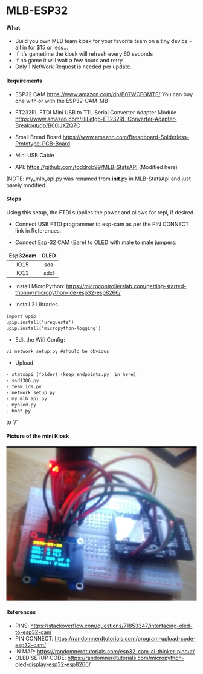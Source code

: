 # MLB-ESP32

#### What 
- Build you own MLB team kiosk  for your favorite team on a tiny device - all in for $15 or less...
- If it's gametime the kiosk will refresh every 60 seconds
- If no game it will wait a few hours and retry
- Only 1 NetWork Request is needed per update. 

#### Requirements

- ESP32 CAM
https://www.amazon.com/dp/B07WCFGMTF/
You can buy one with or with the ESP32-CAM-MB

- FT232RL FTDI Mini USB to TTL Serial Converter Adapter Module
https://www.amazon.com/HiLetgo-FT232RL-Converter-Adapter-Breakout/dp/B00IJXZQ7C

- Small Bread Board
https://www.amazon.com/Breadboard-Solderless-Prototype-PCB-Board

- Mini USB Cable

- API: https://github.com/toddrob99/MLB-StatsAPI (Modified here)

(NOTE: my_mlb_api.py was renamed from __init__.py in MLB-StatsApI and just barely modified.


#### Steps

Using this setup, the FTDI supplies the power and allows for repl, if desired.

- Connect USB FTDI programmer to esp-cam as per the PIN CONNECT link in References.

- Connect Esp-32 CAM (Bare) to OLED with male to male jumpers:

| Esp32cam       | OLED          |
| :-------------:|:-------------:|
| IO15           | sda           |
| IO13           | sdcl          |


- Install MicroPython:
https://microcontrollerslab.com/getting-started-thonny-micropython-ide-esp32-esp8266/

- Install 2 Libraries

```
import upip
upip.install('urequests')
upip.install('micropython-logging')
```

- Edit the Wifi Config:
```
vi network_setup.py #should be obvious
```

- Upload 

```
- statsapi (folder) (keep endpoints.py  in here)
- ssd1306.py
- team_ids.py
- network_setup.py
- my_mlb_api.py
- myoled.py
- boot.py 
```

to '/'


#### Picture of the mini Kiosk
![ESP32-CAM-MLB-Kiosk](esp32-kiosk.png)


#### References 

- PINS: https://stackoverflow.com/questions/71853347/interfacing-oled-to-esp32-cam
- PIN CONNECT: https://randomnerdtutorials.com/program-upload-code-esp32-cam/
- IN MAP: https://randomnerdtutorials.com/esp32-cam-ai-thinker-pinout/
- OLED SETUP CODE: https://randomnerdtutorials.com/micropython-oled-display-esp32-esp8266/

